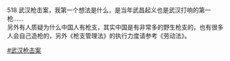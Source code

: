 518 武汉枪击案，我第一个想法是什么，是当年武昌起义也是武汉打响的第一枪……  
另外有人质疑为什么中国人有枪支，其实中国是有非常多的野生枪支的，也有很多人会自己造枪的，另外《枪支管理法》的执行力度请参考《劳动法》。

[#武汉枪击案](https://e5n.cc/tags/%E6%AD%A6%E6%B1%89%E6%9E%AA%E5%87%BB%E6%A1%88)


